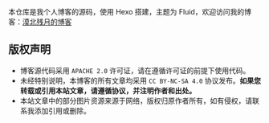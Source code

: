 本仓库是我个人博客的源码，使用 Hexo 搭建，主题为 Fluid，欢迎访问我的博客：[漠北残月的博客](https://blog.ovvv.top)

## 版权声明
- 博客源代码采用 `APACHE 2.0` 许可证，请在遵循许可证的前提下使用代码。
- 未经特别说明，本博客的所有文章均采用 `CC BY-NC-SA 4.0` 协议发布。**如果您转载或引用本站文章，请遵循协议，并注明作者和出处。**
- 本站文章中的部分图片资源来源于网络，版权归原作者所有，如有侵权，请联系我添加引用或删除。
